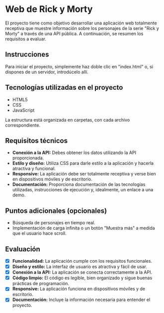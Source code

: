 # Web de Rick y Morty

El proyecto tiene como objetivo desarrollar una aplicación web totalmente receptiva que muestre información sobre los personajes de la serie "Rick y Morty" a través de una API pública. A continuación, se resumen los requisitos a evaluar.

## Instrucciones

Para iniciar el proyecto, simplemente haz doble clic en "index.html" o, si dispones de un servidor, introdúcelo allí.

## Tecnologías utilizadas en el proyecto

- HTML5
- CSS
- JavaScript

La estructura está organizada en carpetas, con cada archivo correspondiente.

## Requisitos técnicos

- **Conexión a la API:** Debes obtener los datos utilizando la API proporcionada.
- **Estilo y diseño:** Utiliza CSS para darle estilo a la aplicación y hacerla atractiva y funcional.
- **Responsive:** La aplicación debe ser totalmente receptiva y verse bien en dispositivos móviles y de escritorio.
- **Documentación:** Proporciona documentación de las tecnologías utilizadas, instrucciones de ejecución y, idealmente, un enlace a una demo.

## Puntos adicionales (opcionales)

- Búsqueda de personajes en tiempo real.
- Implementación de carga infinita o un botón "Muestra más" a medida que el usuario hace scroll.

## Evaluación

- [x] **Funcionalidad:** La aplicación cumple con los requisitos funcionales.
- [x] **Diseño y estilo:** La interfaz de usuario es atractiva y fácil de usar.
- [x] **Conexión a la API:** La aplicación se conecta correctamente a la API.
- [x] **Código limpio:** El código es legible, bien organizado y sigue buenas prácticas de programación.
- [x] **Responsive:** La aplicación funciona en dispositivos móviles y de escritorio.
- [x] **Documentación:** Incluye la información necesaria para entender el proyecto.